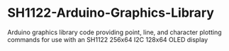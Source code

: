 # SH1122-Arduino-Graphics-Library
Arduino graphics library code providing point, line, and character plotting commands for use with an SH1122 256x64 I2C 128x64 OLED display
